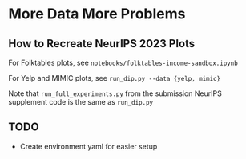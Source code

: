 # More Data More Problems

## How to Recreate NeurIPS 2023 Plots

For Folktables plots, see `notebooks/folktables-income-sandbox.ipynb`

For Yelp and MIMIC plots, see `run_dip.py --data {yelp, mimic}`

Note that `run_full_experiments.py` from the submission NeurIPS supplement code is the same as `run_dip.py`

## TODO
 - Create environment yaml for easier setup